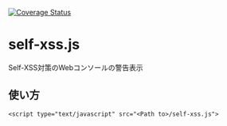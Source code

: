 [![Coverage Status](https://coveralls.io/repos/github/kokarare1212/self-xss.js/badge.svg?branch=master)](https://coveralls.io/github/kokarare1212/self-xss.js?branch=master)
# self-xss.js
Self-XSS対策のWebコンソールの警告表示
## 使い方
```
<script type="text/javascript" src="<Path to>/self-xss.js">
```
